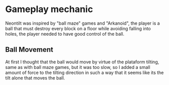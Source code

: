 # Gameplay mechanic

Neontilt was inspired by "ball maze" games and "Arkanoid", the player is a ball that must destroy every block on a floor while avoiding falling into holes, the player needed to have good control of the ball.

## Ball Movement

At first I thought that the ball would move by virtue of the plataform tilting, same as with ball maze games, but it was too slow, so I added a small amount of force to the tilting direction in such a way that it seems like its the tilt alone that moves the ball.



